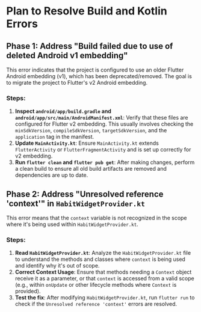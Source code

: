 # Plan to Resolve Build and Kotlin Errors

## Phase 1: Address "Build failed due to use of deleted Android v1 embedding"

This error indicates that the project is configured to use an older Flutter Android embedding (v1), which has been deprecated/removed. The goal is to migrate the project to Flutter's v2 Android embedding.

### Steps:
1.  **Inspect `android/app/build.gradle` and `android/app/src/main/AndroidManifest.xml`**: Verify that these files are configured for Flutter v2 embedding. This usually involves checking the `minSdkVersion`, `compileSdkVersion`, `targetSdkVersion`, and the `application` tag in the manifest.
2.  **Update `MainActivity.kt`**: Ensure `MainActivity.kt` extends `FlutterActivity` or `FlutterFragmentActivity` and is set up correctly for v2 embedding.
3.  **Run `flutter clean` and `flutter pub get`**: After making changes, perform a clean build to ensure all old build artifacts are removed and dependencies are up to date.

## Phase 2: Address "Unresolved reference 'context'" in `HabitWidgetProvider.kt`

This error means that the `context` variable is not recognized in the scope where it's being used within `HabitWidgetProvider.kt`.

### Steps:
1.  **Read `HabitWidgetProvider.kt`**: Analyze the `HabitWidgetProvider.kt` file to understand the methods and classes where `context` is being used and identify why it's out of scope.
2.  **Correct Context Usage**: Ensure that methods needing a `Context` object receive it as a parameter, or that `context` is accessed from a valid scope (e.g., within `onUpdate` or other lifecycle methods where `Context` is provided).
3.  **Test the fix**: After modifying `HabitWidgetProvider.kt`, run `flutter run` to check if the `Unresolved reference 'context'` errors are resolved. 